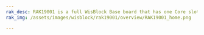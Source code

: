 ```yaml
---
rak_desc: RAK19001 is a full WisBlock Base board that has one Core slot, two IO slots, and six sensor slots for WisBlock modules. It also provides the power supply for attached WisBlock modules. 
rak_img: /assets/images/wisblock/rak19001/overview/RAK19001_home.png

---
```


<rk-redirect to="/Product-Categories/WisBlock/RAK19001/Overview/" />